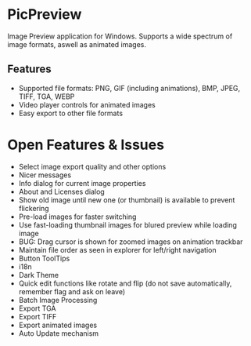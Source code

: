# PicPreview

Image Preview application for Windows. Supports a wide spectrum of image formats, aswell as animated images.

## Features

- Supported file formats: PNG, GIF (including animations), BMP, JPEG, TIFF, TGA, WEBP
- Video player controls for animated images
- Easy export to other file formats

# Open Features & Issues

- Select image export quality and other options
- Nicer messages
- Info dialog for current image properties
- About and Licenses dialog
- Show old image until new one (or thumbnail) is available to prevent flickering
- Pre-load images for faster switching
- Use fast-loading thumbnail images for blured preview while loading image
- BUG: Drag cursor is shown for zoomed images on animation trackbar
- Maintain file order as seen in explorer for left/right navigation
- Button ToolTips
- i18n
- Dark Theme
- Quick edit functions like rotate and flip (do not save automatically, remember flag and ask on leave)
- Batch Image Processing
- Export TGA
- Export TIFF
- Export animated images
- Auto Update mechanism